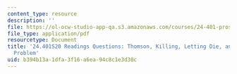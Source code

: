 ```yaml
---
content_type: resource
description: ''
file: https://ol-ocw-studio-app-qa.s3.amazonaws.com/courses/24-401-proseminar-in-philosophy-ii-spring-2020/b394b13a1dfa3f16a6ea94c8c1e3d30c_MIT24_401S20_Questions19.pdf
file_type: application/pdf
resourcetype: Document
title: '24.401S20 Readings Questions: Thomson, Killing, Letting Die, and the Trolley
  Problem'
uid: b394b13a-1dfa-3f16-a6ea-94c8c1e3d30c
---
```

